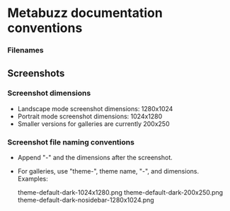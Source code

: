 # Metabuzz documentation conventions

### Filenames

## Screenshots

### Screenshot dimensions

* Landscape mode screenshot dimensions: 1280x1024
* Portrait mode screenshot dimensions: 1024x1280
* Smaller versions for galleries are currently 200x250

### Screenshot file naming conventions

* Append "-" and the dimensions after the screenshot.
* For galleries, use "theme-", theme name, "-", and dimensions. Examples:

  theme-default-dark-1024x1280.png
  theme-default-dark-200x250.png
  theme-default-dark-nosidebar-1280x1024.png


